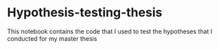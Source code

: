 # Hypothesis-testing-thesis
This notebook contains the code that I used to test the hypotheses that I conducted for my master thesis
